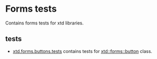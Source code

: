 # Forms tests

Contains forms tests for xtd libraries.

## tests

* [xtd.forms.buttons.tests](xtd.forms.buttons.tests) contains tests for [xtd::forms::button](../../src/xtd.forms/include/xtd/forms/buttton.h) class.
